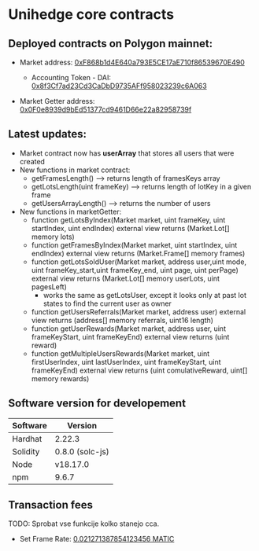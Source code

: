 # Unihedge core contracts
## Deployed contracts on Polygon mainnet:


* Market address: [0xF868b1d4E640a793E5CE17aE710f86539670E490](https://polygonscan.com/address/0xF868b1d4E640a793E5CE17aE710f86539670E490)
    * Accounting Token - DAI: [0x8f3Cf7ad23Cd3CaDbD9735AFf958023239c6A063](https://polygonscan.com/address/0x8f3Cf7ad23Cd3CaDbD9735AFf958023239c6A063)  

* Market Getter address: [0x0F0e8939d9bEd51377cd9461D66e22a82958739f](https://polygonscan.com/address/0x0F0e8939d9bEd51377cd9461D66e22a82958739f)

## Latest updates:
* Market contract now has **userArray** that stores all users that were created
* New functions in market contract:
    * getFramesLength() --> returns length of framesKeys array
    * getLotsLength(uint frameKey) --> returns length of lotKey in a given frame
    * getUsersArrayLength() --> returns the number of users
* New functions in marketGetter:    
    * function getLotsByIndex(Market market, uint frameKey, uint startIndex, uint endIndex) external view returns (Market.Lot[] memory lots)
    * function getFramesByIndex(Market market, uint startIndex, uint endIndex) external view returns (Market.Frame[] memory frames)
    * function getLotsSoldUser(Market market, address user,uint mode, uint frameKey_start,uint frameKey_end, uint page, uint perPage) external view returns (Market.Lot[] memory userLots, uint pagesLeft)
        * works the same as getLotsUser, except it looks only at past lot states to find the current user as owner
    * function getUsersReferrals(Market market, address user) external view returns (address[] memory referrals, uint16 length)
    * function getUserRewards(Market market, address user, uint frameKeyStart, uint frameKeyEnd) external view returns (uint reward)
    * function getMultipleUsersRewards(Market market, uint firstUserIndex, uint lastUserIndex, uint frameKeyStart, uint frameKeyEnd) external view returns (uint comulativeReward, uint[] memory rewards)


## Software version for developement
Software | Version
------------- | -------------
Hardhat  | 2.22.3
Solidity  | 0.8.0 (solc-js)
Node | v18.17.0
npm | 9.6.7


## Transaction fees
TODO: Sprobat vse funkcije kolko stanejo cca.
* Set Frame Rate: [0.021271387854123456 MATIC](https://polygonscan.com/tx/0xa94618edbc1149304a1a99fca82da961ec577b824da5ac7c30117914013b4815)



